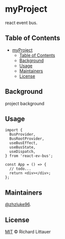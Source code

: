 # myProject

react event bus.

## Table of Contents

- [myProject](#myproject)
  - [Table of Contents](#table-of-contents)
  - [Background](#background)
  - [Usage](#usage)
  - [Maintainers](#maintainers)
  - [License](#license)

## Background

project background

## Usage

```tsx
import {
  BusProvider,
  BusRootProvider,
  useBusEffect,
  useBusState,
  useDispatch,
} from 'react-ev-bus';

const App = () => {
  // todo...
  return <div></div>;
};
```

## Maintainers

[@zhzluke96](https://github.com/zhzluke96).

## License

[MIT](LICENSE) © Richard Littauer
